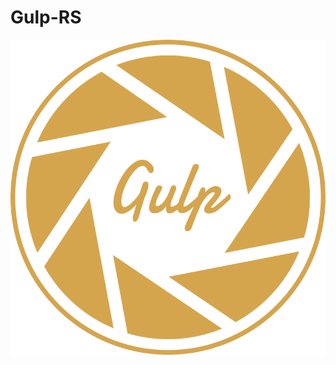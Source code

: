 # Gulp-RS

<!-- Репозиторий с множеством готовым сборок gulp

Данные проект создан, чтобы облегчить работу новичкам и так же продвинутым программистом, так как на для написание собственной сборки может уйти не один час ( особенно у новичков ). А с помощью данного проект в 3 строчки можно запустить готовую сборку gulp с нужными для вас пакетами.

Чаще всего для работы требует - pug scss babel. Для этого случая есть уже сборка :
npm clone -b sets https://github.com/kah3vich/Gulp-RS.git

После того, как все файлы клонировалась вам нужно установить нужны пакеты и запустить сборку, и начать творить!

npm i
gulp

Приятной работы с Gulp-RS

Список технологий и инструментов

sass (scss)
pug
babel
less
typescript -->

<img src="https://raw.githubusercontent.com/kah3vich/Gulp-RS/master/assets/svg/logo.svg">
